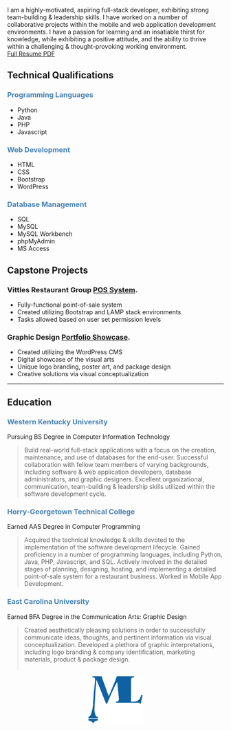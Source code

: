 I am a highly-motivated, aspiring full-stack developer, exhibiting strong team-building & leadership skills. I have worked on a number of collaborative projects within the mobile and web application development environments. I have a passion for learning and an insatiable thirst for knowledge, while exhibiting a positive attitude, and the ability to thrive within a challenging & thought-provoking working environment.<br>
[Full Resume PDF](Lamelza_CV.pdf)

<!--![Tux, the Linux mascot](images/logo1.jpg) # Software Developer
<img src="images/logo1.jpg" width="200">-->

## Technical Qualifications
### <span style="color:steelblue">Programming Languages</span>

* Python
* Java
* PHP
* Javascript

### <span style="color:steelblue">Web Development</span>

* HTML
* CSS
* Bootstrap
* WordPress

### <span style="color:steelblue">Database Management</span>

* SQL
* MySQL
* MySQL Workbench
* phpMyAdmin
* MS Access

## Capstone Projects
<!--Dillinger requires [Node.js](https://nodejs.org/) v10+ to run.-->
### Vittles Restaurant Group [POS System](https://www.loom.com/share/fbf197d4fa9a4a728485856623861eb3?sid=7642899d-c803-4ec0-b441-8404d9e9d82e/).
* Fully-functional point-of-sale system
* Created utilizing Bootstrap and LAMP stack environments
* Tasks allowed based on user set permission levels

### Graphic Design [Portfolio Showcase](http://portfolio.melissalamelza.com/).
* Created utilizing the WordPress CMS
* Digital showcase of the visual arts
* Unique logo branding, poster art, and package design
* Creative solutions via visual conceptualization
  
___


## Education
### <span style="color:steelblue">Western Kentucky University</span>
Pursuing BS Degree in Computer Information Technology
> Build real-world full-stack applications with a focus on the
> creation, maintenance, and use of databases for the end-user.
> Successful collaboration with fellow team members of varying 
> backgrounds, including software & web application developers,
> database administrators, and graphic designers. Excellent 
> organizational, communication, team-building & leadership 
> skills utilized within the software development cycle.

### <span style="color:steelblue">Horry-Georgetown Technical College</span>
Earned AAS Degree in Computer Programming
> Acquired the technical knowledge & skills devoted to the 
> implementation of the software development lifecycle. 
> Gained proficiency in a number of programming languages,
> including Python, Java, PHP, Javascript, and SQL. Actively 
> involved in the detailed stages of planning, designing, hosting, 
> and implementing a detailed point-of-sale system for a
> restaurant business. Worked in Mobile App Development.

### <span style="color:steelblue">East Carolina University</span>
Earned BFA Degree in the Communication Arts: Graphic Design
> Created aesthetically pleasing solutions in order to successfully
> communicate ideas, thoughts, and pertinent information via
> visual conceptualization. Developed a plethora of graphic
> interpretations, including logo branding & company
> identification, marketing materials, product & package design.
> <br><br>

<p style="text-align:center"><img style ="align:center" src="images/logo1.jpg"></p>





